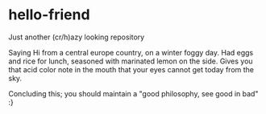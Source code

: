 # hello-friend
Just another (cr/h)azy looking repository

Saying Hi from a central europe country, on a winter foggy day. Had eggs and rice for lunch, seasoned with marinated lemon on the side. Gives you that acid color note in the mouth that your eyes cannot get today from the sky.

Concluding this; you should maintain a "good philosophy, see good in bad" :}
